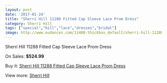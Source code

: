 ```yaml
---
layout: post
date: '2017-01-24'
title: "Sherri Hill 11288 Fitted Cap Sleeve Lace Prom Dress"
category: Sherri Hill
tags: ["special","hill","lace","dresses","bridal"]
image: http://www.eudances.com/11488-thickbox_default/sherri-hill-11288-fitted-cap-sleeve-lace-prom-dress.jpg
---
```

Sherri Hill 11288 Fitted Cap Sleeve Lace Prom Dress

On Sales: **$524.99**
<a href="https://www.eudances.com/en/sherri-hill/3643-sherri-hill-11288-fitted-cap-sleeve-lace-prom-dress.html"><amp-img layout="responsive" width="600" height="600" src="//www.eudances.com/11488-thickbox_default/sherri-hill-11288-fitted-cap-sleeve-lace-prom-dress.jpg" alt="Sherri Hill 11288 Fitted Cap Sleeve Lace Prom Dress 0" /></a>

Buy it: [Sherri Hill 11288 Fitted Cap Sleeve Lace Prom Dress](https://www.eudances.com/en/sherri-hill/3643-sherri-hill-11288-fitted-cap-sleeve-lace-prom-dress.html "Sherri Hill 11288 Fitted Cap Sleeve Lace Prom Dress")

View more: [Sherri Hill](https://www.eudances.com/en/80-Sherri-Hill "Sherri Hill")